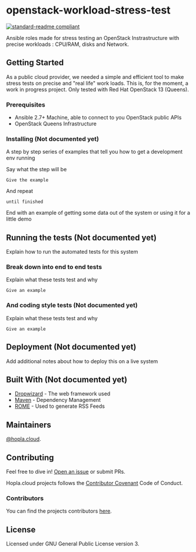 # openstack-workload-stress-test

[![standard-readme compliant](https://img.shields.io/badge/readme%20style-standard-brightgreen.svg?style=flat-square)](https://github.com/RichardLitt/standard-readme)

Ansible roles made for stress testing an OpenStack Instrastructure with precise workloads : CPU/RAM, disks and Network.

## Getting Started

As a public cloud provider, we needed a simple and efficient tool to make stress tests on precise and "real life" work loads.
This is, for the moment, a work in progress project. Only tested with Red Hat OpenStack 13 (Queens).

### Prerequisites

- Ansible 2.7+ Machine, able to connect to you OpenStack public APIs
- OpenStack Queens Infrastructure

### Installing (Not documented yet)

A step by step series of examples that tell you how to get a development env running

Say what the step will be

```
Give the example
```

And repeat

```
until finished
```

End with an example of getting some data out of the system or using it for a little demo

## Running the tests (Not documented yet)

Explain how to run the automated tests for this system

### Break down into end to end tests

Explain what these tests test and why

```
Give an example
```

### And coding style tests (Not documented yet)

Explain what these tests test and why

```
Give an example
```

## Deployment (Not documented yet)

Add additional notes about how to deploy this on a live system

## Built With (Not documented yet)

* [Dropwizard](http://www.dropwizard.io/1.0.2/docs/) - The web framework used
* [Maven](https://maven.apache.org/) - Dependency Management
* [ROME](https://rometools.github.io/rome/) - Used to generate RSS Feeds

## Maintainers

[@hopla.cloud](https://github.com/hopla-cloud).

## Contributing

Feel free to dive in! [Open an issue](https://github.com/hopla-cloud/openstack-workload-stress-test/issues/new) or submit PRs.

Hopla.cloud projects follows the [Contributor Covenant](http://contributor-covenant.org/version/1/3/0/) Code of Conduct.

### Contributors

You can find the projects contributors [here](https://github.com/hopla-cloud/openstack-workload-stress-test/graphs/contributors).

## License

Licensed under GNU General Public License version 3.
